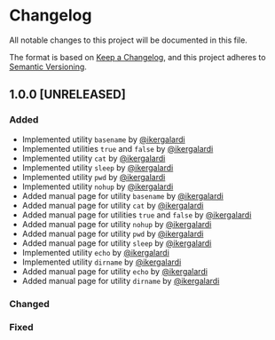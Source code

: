 # Changelog

All notable changes to this project will be documented in this file.

The format is based on [Keep a Changelog](https://keepachangelog.com/en/1.0.0/), and this project adheres to [Semantic Versioning](https://semver.org/spec/v2.0.0.html).

## 1.0.0 [UNRELEASED]
### Added
* Implemented utility `basename` by [@ikergalardi](https://github.com/IkerGalardi/)
* Implemented utilities `true` and `false` by [@ikergalardi](https://github.com/IkerGalardi/)
* Implemented utility `cat` by [@ikergalardi](https://github.com/IkerGalardi/)
* Implemented utility `sleep` by [@ikergalardi](https://github.com/IkerGalardi/)
* Implemented utility `pwd` by [@ikergalardi](https://github.com/IkerGalardi/)
* Implemented utility `nohup` by [@ikergalardi](https://github.com/IkerGalardi/)
* Added manual page for utility `basename` by [@ikergalardi](https://github.com/IkerGalardi/)
* Added manual page for utility `cat` by [@ikergalardi](https://github.com/IkerGalardi/)
* Added manual page for utilities `true` and `false` by [@ikergalardi](https://github.com/IkerGalardi/)
* Added manual page for utility `nohup` by [@ikergalardi](https://github.com/IkerGalardi/)
* Added manual page for utility `pwd` by [@ikergalardi](https://github.com/IkerGalardi/)
* Added manual page for utility `sleep` by [@ikergalardi](https://github.com/IkerGalardi/)
* Implemented utility `echo` by [@ikergalardi](https://github.com/IkerGalardi/)
* Implemented utility `dirname` by [@ikergalardi](https://github.com/IkerGalardi/)
* Added manual page for utility `echo` by [@ikergalardi](https://github.com/IkerGalardi/)
* Added manual page for utility `dirname` by [@ikergalardi](https://github.com/IkerGalardi/)

### Changed
### Fixed

